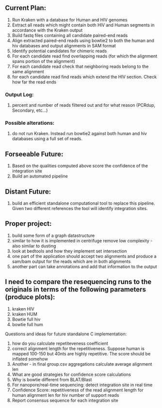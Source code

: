 ## Current Plan:
1. Run Kraken with a database for Human and HIV genomes
2. Extract all reads which might contain both HIV and Human segments in accordance with the Kraken output
3. Build fastq files containing all candidate paired-end reads
4. Align extracted paired-end reads using bowtie2 to both the human and hiv databases and output alignments in SAM format
5. Identify potential candidates for chimeric reads
6. For each candidate read find overlapping reads (for which the alignment spans portion of the alignment)
7. For each candidate read check that neighboring reads belong to the same alignment
8. for each candidate read find reads which extend the HIV section. Check how far the read ends

### Output Log:
1. percent and number of reads filtered out and for what reason (PCRdup, Secondary, etc...)

### Possible alterations:
1. do not run Kraken. Instead run bowtie2 against both human and hiv databases using a full set of reads.

## Forseeable Future:
1. Based on the qualities computed above score the confidence of the integration site
2. Build an automated pipeline

## Distant Future:
1. build an efficient standalone computational tool to replace this pipeline. Given two different references the tool will identify integration sites.

## Proper project:
1. build some form of a graph datastructure
2. similar to how it is implemented in centrifuge remove low complexity - also similar to dusting
3. look at bedtools and how they implement set intersection
4. one part of the application should accept two alignments and produce a sam/bam output for the reads which are in both alignments
5. another part can take annotations and add that information to the output

## I need to compare the resequencing runs to the originals in terms of the following parameters (produce plots):
1. kraken HIV
2. kraken HUM
3. Bowtie full hiv
4. bowtie full hum

Questions and ideas for future standalone C implementation:
1. how do you calculate repetiteveness coefficient
2. correct alignment length for the repetitiveness. Suppose human is mapped 100-150 but 40nts are highly repetitive. The score should be inflated somehow
3. Another - in final group.csv aggregations calculate average alignment len
4. What are good strategies for confidence score calculations
5. Why is bowtie different from BLAT/Blast
6. For nanopore/real-time sequencing: detect integration site in real time
7. Confidence Score:
	repetitiveness of the read
	alignment length for human
	alignment len for hiv
	number of support reads
8. Report consensus sequence for each integration site